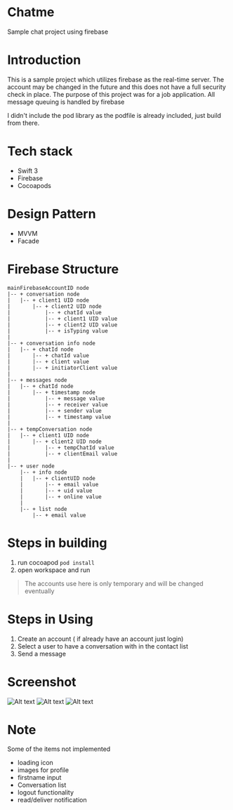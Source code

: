 # Chatme
Sample chat project using firebase

 # Introduction
 This is a sample project which utilizes firebase as the real-time server. The account may be changed in the future and this does not have a full security check in place. The purpose of this project was for a job application. All message queuing is handled by firebase 
 
 I didn't include the pod library as the podfile is already included, just build from there.
 
 # Tech stack
 - Swift 3
 - Firebase
 - Cocoapods
 # Design Pattern
 - MVVM
 - Facade
 
 # Firebase Structure
 
    mainFirebaseAccountID node
    |-- + conversation node
    |   |-- + client1 UID node
    |       |-- + client2 UID node
    |           |-- + chatId value    
    |           |-- + client1 UID value
    |           |-- + client2 UID value
    |           |-- + isTyping value
    |             
    |-- + conversation info node
    |   |-- + chatId node
    |       |-- + chatId value
    |       |-- + client value
    |       |-- + initiatorClient value
    |
    |-- + messages node
    |   |-- + chatId node
    |       |-- + timestamp node
    |           |-- + message value
    |           |-- + receiver value
    |           |-- + sender value
    |           |-- + timestamp value
    |
    |-- + tempConversation node
    |   |-- + client1 UID node
    |       |-- + client2 UID node
    |           |-- + tempChatId value    
    |           |-- + clientEmail value
    |
    |-- + user node
        |-- + info node
        |   |-- + clientUID node
        |       |-- + email value
        |       |-- + uid value
        |       |-- + online value
        |
        |-- + list node
            |-- + email value
 
 
 # Steps in building
 1. run cocoapod `pod install`
 2. open workspace and run
 
 > The accounts use here is only temporary and will be changed eventually
 
 # Steps in Using
 1. Create an account ( if already have an account just login)
 2. Select a user to have a conversation with in the contact list
 3. Send a message
 
 # Screenshot
 ![Alt text](screenshots/loginScreenshot.png?raw=false "Login Screen")
 ![Alt text](screenshots/signupScreenshot.png?raw=false "Signup Screen")
 ![Alt text](screenshots/conversationScreenshot.png?raw=false "Conversation Screen")
 
 # Note
 Some of the items not implemented 
 - loading icon
 - images for profile
 - firstname input
 - Conversation list
 - logout functionality
 - read/deliver notification
